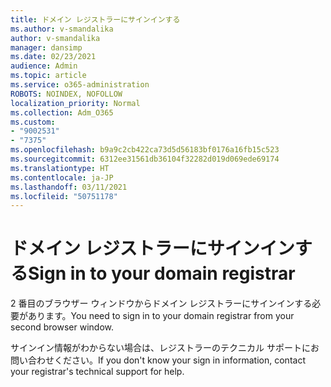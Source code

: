 ```yaml
---
title: ドメイン レジストラーにサインインする
ms.author: v-smandalika
author: v-smandalika
manager: dansimp
ms.date: 02/23/2021
audience: Admin
ms.topic: article
ms.service: o365-administration
ROBOTS: NOINDEX, NOFOLLOW
localization_priority: Normal
ms.collection: Adm_O365
ms.custom:
- "9002531"
- "7375"
ms.openlocfilehash: b9a9c2cb422ca73d5d56183bf0176a16fb15c523
ms.sourcegitcommit: 6312ee31561db36104f32282d019d069ede69174
ms.translationtype: HT
ms.contentlocale: ja-JP
ms.lasthandoff: 03/11/2021
ms.locfileid: "50751178"
---
```

# <a name="sign-in-to-your-domain-registrar"></a><span data-ttu-id="a95d3-102">ドメイン レジストラーにサインインする</span><span class="sxs-lookup"><span data-stu-id="a95d3-102">Sign in to your domain registrar</span></span>

<span data-ttu-id="a95d3-103">2 番目のブラウザー ウィンドウからドメイン レジストラーにサインインする必要があります。</span><span class="sxs-lookup"><span data-stu-id="a95d3-103">You need to sign in to your domain registrar from your second browser window.</span></span>

<span data-ttu-id="a95d3-104">サインイン情報がわからない場合は、レジストラーのテクニカル サポートにお問い合わせください。</span><span class="sxs-lookup"><span data-stu-id="a95d3-104">If you don't know your sign in information, contact your registrar's technical support for help.</span></span>